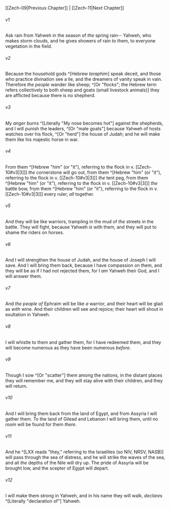 ﻿---
aliases:
  - Zechariah 10
---

[[Zech-09|Previous Chapter]] | [[Zech-11|Next Chapter]]

###### v1
Ask rain from Yahweh in the season of _the_ spring rain--
Yahweh, who makes storm clouds,
and he gives showers of rain to them,
to everyone vegetation in the field.

###### v2
Because the household gods ^[Hebrew _teraphim_] speak deceit,
and those who practice divination see a lie,
and the dreamers of vanity speak in vain.
Therefore _the people_ wander like sheep; ^[Or "flocks"; the Hebrew term refers collectively to both sheep and goats (small livestock animals)]
they are afflicted because there is no shepherd.

###### v3
_My anger burns_ ^[Literally "My nose becomes hot"] against the shepherds,
and I will punish the leaders, ^[Or "male goats"]
because Yahweh of hosts watches over his flock, ^[Or "herd"]
the house of Judah;
and he will make them like his majestic horse in war.

###### v4
From them ^[Hebrew "him" (or "it"), referring to the flock in v. [[Zech-10#v3|3]]] _the_ cornerstone will go out,
from them ^[Hebrew "him" (or "it"), referring to the flock in v. [[Zech-10#v3|3]]] _the_ tent peg,
from them ^[Hebrew "him" (or "it"), referring to the flock in v. [[Zech-10#v3|3]]] _the_ battle bow,
from them ^[Hebrew "him" (or "it"), referring to the flock in v. [[Zech-10#v3|3]]] every ruler,
_all_ together.

###### v5
And they will be like warriors,
trampling in the mud of _the_ streets in the battle.
They will fight, because Yahweh _is_ with them,
and they will put to shame _the_ riders on horses.

###### v6
And I will strengthen the house of Judah,
and the house of Joseph I will save.
And I will bring them back, because I have compassion on them,
and they will be as if I had not rejected them,
for I _am_ Yahweh their God, and I will answer them.

###### v7
And _the people of_ Ephraim will be like _a_ warrior,
and their heart will be glad as _with_ wine.
And their children will see and rejoice;
their heart will shout in exultation in Yahweh.

###### v8
I will whistle to them and gather them,
for I have redeemed them,
and they will become numerous as they have been numerous _before_.

###### v9
Though I sow ^[Or "scatter"] them among the nations,
in the distant places they will remember me,
and they will stay alive with their children, and they will return.

###### v10
And I will bring them back from the land of Egypt,
and from Assyria I will gather them.
To the land of Gilead and Lebanon I will bring them,
until no _room_ will be found for them _there_.

###### v11
And he ^[LXX reads "they," referring to the Israelites (so NIV, NRSV, NASB)] will pass through the sea of distress,
and he will strike the waves of the sea,
and all _the_ depths of the Nile will dry up.
The pride of Assyria will be brought low,
and the scepter of Egypt will depart.

###### v12
I will make them strong in Yahweh,
and in his name they will walk,
_declares_ ^[Literally "declaration of"] Yahweh.
